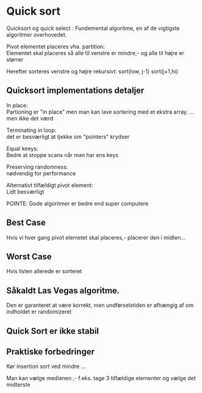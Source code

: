 # Quick sort

Quicksort og quick select : Fundemental algoritme, en af de vigtigste algoritmer overhovedet.

Pivot elementet placeres vha. partition: \
Elementet skal placeres så alle til venstre er mindre,- og alle til højre er størrer

Herefter sorteres venstre og højre rekursivt:
sort(low, j-1)
sort(j+1,hi)


## Quicksort implementations detaljer

In place:\
Partioning er "in place" men man kan lave sortering med et ekstra array. ... men ikke det værd

Terminating in loop:\
det er besværligt at tjekke om "pointers" krydser

Equal keeys: \
Bedre at stoppe scans når man har ens keys

Preserving randomness: \
nødvendig for performance

Alternativt tilfældigt pivot element: \
Lidt besværligt

POINTE: Gode algoritmer er bedre end super computere

## Best Case

Hvis vi hver gang pivot elemetet skal placeres,- placerer den i midten...

## Worst Case

Hvis listen allerede er sorteret

## Såkaldt Las Vegas algoritme.

Den er garanteret at være korrekt, men undførselstiden er afhængig af om indholdet er randomizeret

## Quick Sort er ikke stabil

## Praktiske forbedringer

Kør insertion sort ved mindre ... 

Man kan vælge medianen ,- f.eks. tage 3 tilfældige elementer og vælge det midterste

